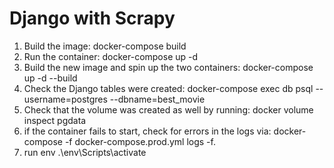 # Django with Scrapy

1. Build the image:
   docker-compose build
2. Run the container:
   docker-compose up -d
3. Build the new image and spin up the two containers:
   docker-compose up -d --build
4. Check the Django tables were created:
   docker-compose exec db psql --username=postgres --dbname=best_movie
5. Check that the volume was created as well by running:
   docker volume inspect pgdata
6. if the container fails to start, check for errors in the logs via:
   docker-compose -f docker-compose.prod.yml logs -f.
7. run env
   .\env\Scripts\activate

